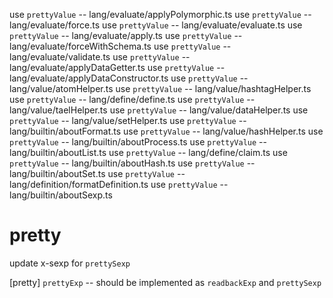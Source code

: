 use `prettyValue` -- lang/evaluate/applyPolymorphic.ts
use `prettyValue` -- lang/evaluate/force.ts
use `prettyValue` -- lang/evaluate/evaluate.ts
use `prettyValue` -- lang/evaluate/apply.ts
use `prettyValue` -- lang/evaluate/forceWithSchema.ts
use `prettyValue` -- lang/evaluate/validate.ts
use `prettyValue` -- lang/evaluate/applyDataGetter.ts
use `prettyValue` -- lang/evaluate/applyDataConstructor.ts
use `prettyValue` -- lang/value/atomHelper.ts
use `prettyValue` -- lang/value/hashtagHelper.ts
use `prettyValue` -- lang/define/define.ts
use `prettyValue` -- lang/value/taelHelper.ts
use `prettyValue` -- lang/value/dataHelper.ts
use `prettyValue` -- lang/value/setHelper.ts
use `prettyValue` -- lang/builtin/aboutFormat.ts
use `prettyValue` -- lang/value/hashHelper.ts
use `prettyValue` -- lang/builtin/aboutProcess.ts
use `prettyValue` -- lang/builtin/aboutList.ts
use `prettyValue` -- lang/define/claim.ts
use `prettyValue` -- lang/builtin/aboutHash.ts
use `prettyValue` -- lang/builtin/aboutSet.ts
use `prettyValue` -- lang/definition/formatDefinition.ts
use `prettyValue` -- lang/builtin/aboutSexp.ts

# pretty

update x-sexp for `prettySexp`

[pretty] `prettyExp` -- should be implemented as `readbackExp` and `prettySexp`
